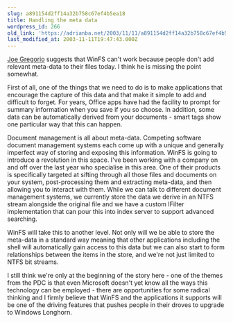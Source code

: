 ```yaml
---
slug: a891154d2ff14a32b758c67ef4b5ea18
title: Handling the meta data
wordpress_id: 266
old_link: 'https://adrianba.net/2003/11/11/a891154d2ff14a32b758c67ef4b5ea18/'
last_modified_at: 2003-11-11T19:47:43.000Z
---
```


[
Joe Gregorio](http://bitworking.org/news/Longhorn_versus_the_light_of_day) suggests that WinFS can't work because people
don't add relevant meta-data to their files today. I think he is
missing the point somewhat.

First of all, one of the things that we need to do is to make
applications that encourage the capture of this data and that make
it simple to add and difficult to forget. For years, Office apps
have had the facility to prompt for summary information when you
save if you so choose. In addition, some data can be automatically
derived from your documents - smart tags show one particular way
that this can happen.

Document management is all about meta-data. Competing software
document management systems each come up with a unique and
generally imperfect way of storing and exposing this information.
WinFS is going to introduce a revolution in this space. I've been
working with a company on and off over the last year who specialise
in this area. One of their products is specifically targeted at
sifting through all those files and documents on your system,
post-processing them and extracting meta-data, and then allowing
you to interact with them. While we can talk to different document
management systems, we currently store the data we derive in an
NTFS stream alongside the original file and we have a custom
IFilter implementation that can pour this into index server to
support advanced searching.

WinFS will take this to another level. Not only will we be able
to store the meta-data in a standard way meaning that other
applications including the shell will automatically gain access to
this data but we can also start to form relationships between the
items in the store, and we're not just limited to NTFS bit
streams.

I still think we're only at the beginning of the story here -
one of the themes from the PDC is that even Microsoft doesn't yet
know all the ways this technology can be employed - there are
opportunities for some radical thinking and I firmly believe that
WinFS and the applications it supports will be one of the driving
features that pushes people in their droves to upgrade to Windows
Longhorn.
